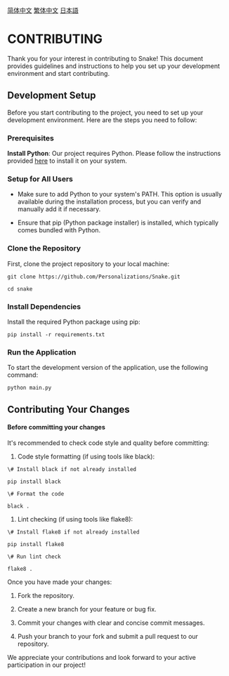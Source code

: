 [简体中文](./Document/CONTRIBUTING/zh_cn.md)
[繁体中文](./Document/CONTRIBUTING/zh_tw.md)
[日本語](./Document/CONTRIBUTING/jp.md)

# CONTRIBUTING

Thank you for your interest in contributing to Snake! This document provides guidelines and instructions to help you set up your development environment and start contributing.

## Development Setup

Before you start contributing to the project, you need to set up your development environment. Here are the steps you need to follow:

### Prerequisites


**Install Python**: Our project requires Python. Please follow the instructions provided [here](https://www.python.org/downloads/) to install it on your system.

### Setup for All Users



*   Make sure to add Python to your system's PATH. This option is usually available during the installation process, but you can verify and manually add it if necessary.

*   Ensure that pip (Python package installer) is installed, which typically comes bundled with Python.

### Clone the Repository

First, clone the project repository to your local machine:



```
git clone https://github.com/Personalizations/Snake.git

cd snake
```

### Install Dependencies

Install the required Python package using pip:



```
pip install -r requirements.txt
```

### Run the Application

To start the development version of the application, use the following command:



```
python main.py
```

## Contributing Your Changes

#### Before committing your changes

It's recommended to check code style and quality before committing:



1.  Code style formatting (if using tools like black):



```
\# Install black if not already installed

pip install black

\# Format the code

black .
```



1.  Lint checking (if using tools like flake8):



```
\# Install flake8 if not already installed

pip install flake8

\# Run lint check

flake8 .
```

Once you have made your changes:



1.  Fork the repository.

2.  Create a new branch for your feature or bug fix.

3.  Commit your changes with clear and concise commit messages.

4.  Push your branch to your fork and submit a pull request to our repository.

We appreciate your contributions and look forward to your active participation in our project!